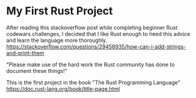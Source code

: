 # My First Rust Project

After reading this stackoverflow post while completing beginner Rust codewars challenges, I decided that I like Rust enough to heed this advice and learn the language
more thoroughly.
https://stackoverflow.com/questions/29458935/how-can-i-add-strings-and-print-them

"Please make use of the hard work the Rust community has done to document these things!"

This is the first project in the book "The Rust Programming Language" https://doc.rust-lang.org/book/title-page.html
